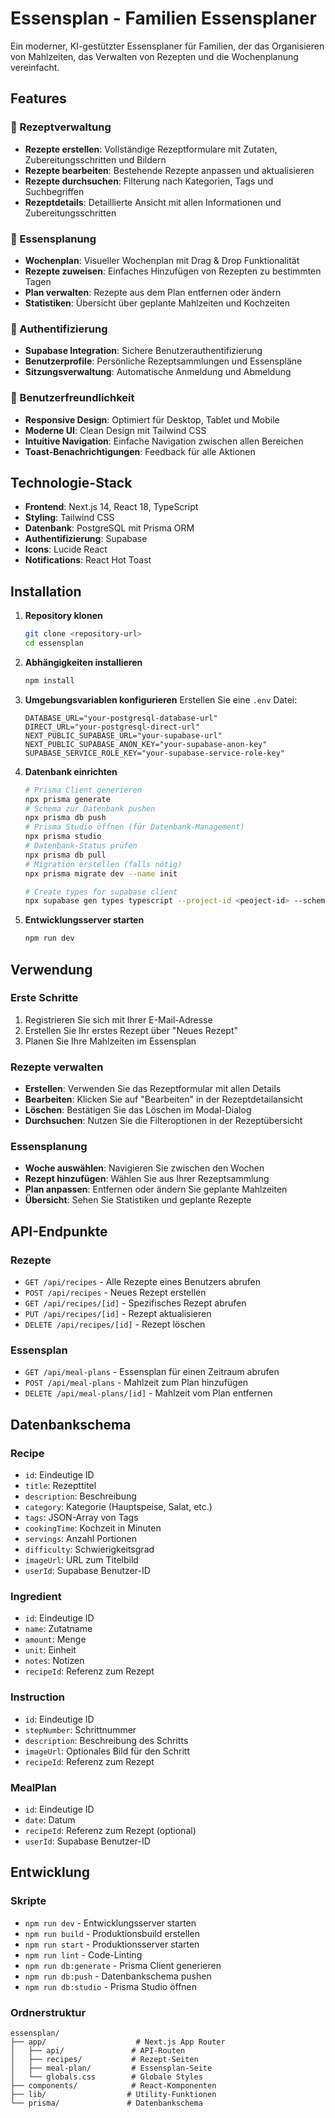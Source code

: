 # Essensplan - Familien Essensplaner

Ein moderner, KI-gestützter Essensplaner für Familien, der das Organisieren von Mahlzeiten, das Verwalten von Rezepten und die Wochenplanung vereinfacht.

## Features

### 🍳 Rezeptverwaltung
- **Rezepte erstellen**: Vollständige Rezeptformulare mit Zutaten, Zubereitungsschritten und Bildern
- **Rezepte bearbeiten**: Bestehende Rezepte anpassen und aktualisieren
- **Rezepte durchsuchen**: Filterung nach Kategorien, Tags und Suchbegriffen
- **Rezeptdetails**: Detaillierte Ansicht mit allen Informationen und Zubereitungsschritten

### 📅 Essensplanung
- **Wochenplan**: Visueller Wochenplan mit Drag & Drop Funktionalität
- **Rezepte zuweisen**: Einfaches Hinzufügen von Rezepten zu bestimmten Tagen
- **Plan verwalten**: Rezepte aus dem Plan entfernen oder ändern
- **Statistiken**: Übersicht über geplante Mahlzeiten und Kochzeiten

### 🔐 Authentifizierung
- **Supabase Integration**: Sichere Benutzerauthentifizierung
- **Benutzerprofile**: Persönliche Rezeptsammlungen und Essenspläne
- **Sitzungsverwaltung**: Automatische Anmeldung und Abmeldung

### 🎨 Benutzerfreundlichkeit
- **Responsive Design**: Optimiert für Desktop, Tablet und Mobile
- **Moderne UI**: Clean Design mit Tailwind CSS
- **Intuitive Navigation**: Einfache Navigation zwischen allen Bereichen
- **Toast-Benachrichtigungen**: Feedback für alle Aktionen

## Technologie-Stack

- **Frontend**: Next.js 14, React 18, TypeScript
- **Styling**: Tailwind CSS
- **Datenbank**: PostgreSQL mit Prisma ORM
- **Authentifizierung**: Supabase
- **Icons**: Lucide React
- **Notifications**: React Hot Toast

## Installation

1. **Repository klonen**
   ```bash
   git clone <repository-url>
   cd essensplan
   ```

2. **Abhängigkeiten installieren**
   ```bash
   npm install
   ```

3. **Umgebungsvariablen konfigurieren**
   Erstellen Sie eine `.env` Datei:
   ```env
   DATABASE_URL="your-postgresql-database-url"
   DIRECT_URL="your-postgresql-direct-url"
   NEXT_PUBLIC_SUPABASE_URL="your-supabase-url"
   NEXT_PUBLIC_SUPABASE_ANON_KEY="your-supabase-anon-key"
   SUPABASE_SERVICE_ROLE_KEY="your-supabase-service-role-key"
   ```

4. **Datenbank einrichten**
   ```bash
   # Prisma Client generieren
   npx prisma generate
   # Schema zur Datenbank pushen
   npx prisma db push
   # Prisma Studio öffnen (für Datenbank-Management)
   npx prisma studio
   # Datenbank-Status prüfen
   npx prisma db pull
   # Migration erstellen (falls nötig)
   npx prisma migrate dev --name init

   # Create types for supabase client
   npx supabase gen types typescript --project-id <peoject-id> --schema public > database.types.ts
   ```

5. **Entwicklungsserver starten**
   ```bash
   npm run dev
   ```

## Verwendung

### Erste Schritte
1. Registrieren Sie sich mit Ihrer E-Mail-Adresse
2. Erstellen Sie Ihr erstes Rezept über "Neues Rezept"
3. Planen Sie Ihre Mahlzeiten im Essensplan

### Rezepte verwalten
- **Erstellen**: Verwenden Sie das Rezeptformular mit allen Details
- **Bearbeiten**: Klicken Sie auf "Bearbeiten" in der Rezeptdetailansicht
- **Löschen**: Bestätigen Sie das Löschen im Modal-Dialog
- **Durchsuchen**: Nutzen Sie die Filteroptionen in der Rezeptübersicht

### Essensplanung
- **Woche auswählen**: Navigieren Sie zwischen den Wochen
- **Rezept hinzufügen**: Wählen Sie aus Ihrer Rezeptsammlung
- **Plan anpassen**: Entfernen oder ändern Sie geplante Mahlzeiten
- **Übersicht**: Sehen Sie Statistiken und geplante Rezepte

## API-Endpunkte

### Rezepte
- `GET /api/recipes` - Alle Rezepte eines Benutzers abrufen
- `POST /api/recipes` - Neues Rezept erstellen
- `GET /api/recipes/[id]` - Spezifisches Rezept abrufen
- `PUT /api/recipes/[id]` - Rezept aktualisieren
- `DELETE /api/recipes/[id]` - Rezept löschen

### Essensplan
- `GET /api/meal-plans` - Essensplan für einen Zeitraum abrufen
- `POST /api/meal-plans` - Mahlzeit zum Plan hinzufügen
- `DELETE /api/meal-plans/[id]` - Mahlzeit vom Plan entfernen

## Datenbankschema

### Recipe
- `id`: Eindeutige ID
- `title`: Rezepttitel
- `description`: Beschreibung
- `category`: Kategorie (Hauptspeise, Salat, etc.)
- `tags`: JSON-Array von Tags
- `cookingTime`: Kochzeit in Minuten
- `servings`: Anzahl Portionen
- `difficulty`: Schwierigkeitsgrad
- `imageUrl`: URL zum Titelbild
- `userId`: Supabase Benutzer-ID

### Ingredient
- `id`: Eindeutige ID
- `name`: Zutatname
- `amount`: Menge
- `unit`: Einheit
- `notes`: Notizen
- `recipeId`: Referenz zum Rezept

### Instruction
- `id`: Eindeutige ID
- `stepNumber`: Schrittnummer
- `description`: Beschreibung des Schritts
- `imageUrl`: Optionales Bild für den Schritt
- `recipeId`: Referenz zum Rezept

### MealPlan
- `id`: Eindeutige ID
- `date`: Datum
- `recipeId`: Referenz zum Rezept (optional)
- `userId`: Supabase Benutzer-ID

## Entwicklung

### Skripte
- `npm run dev` - Entwicklungsserver starten
- `npm run build` - Produktionsbuild erstellen
- `npm run start` - Produktionsserver starten
- `npm run lint` - Code-Linting
- `npm run db:generate` - Prisma Client generieren
- `npm run db:push` - Datenbankschema pushen
- `npm run db:studio` - Prisma Studio öffnen

### Ordnerstruktur
```
essensplan/
├── app/                    # Next.js App Router
│   ├── api/               # API-Routen
│   ├── recipes/           # Rezept-Seiten
│   ├── meal-plan/         # Essensplan-Seite
│   └── globals.css        # Globale Styles
├── components/            # React-Komponenten
├── lib/                  # Utility-Funktionen
└── prisma/               # Datenbankschema
```

